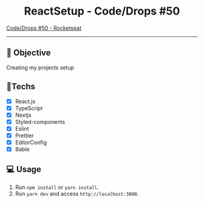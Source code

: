 <h1 align="center">
    ReactSetup - Code/Drops #50
</h1>

<a href="https://www.youtube.com/watch?v=1nVUfZg2dSA&list=PL85ITvJ7FLohhULgUFkYBf2xcXCG6yfVV&index=12"> Code/Drops #50 - Rocketseat </a>

<hr>

## 🎯 Objective

Creating my projects setup

## 🚀Techs

- [x] React.js
- [x] TypeScript
- [x] Nextjs
- [x] Styled-components
- [x] Eslint
- [x] Prettier
- [x] EditorConfig
- [x] Bable

## 💻 Usage

1. Run `npm install` or `yarn install`.<br />
2. Run `yarn dev` and access `http://localhost:3000`.<br />
